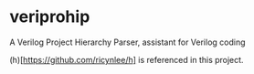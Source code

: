 # veriprohip
A Verilog Project Hierarchy Parser, assistant for Verilog coding

(h)[https://github.com/ricynlee/h] is referenced in this project.
